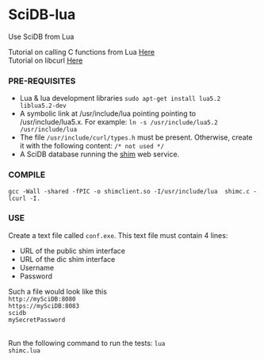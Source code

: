 SciDB-lua
=========

Use SciDB from Lua

Tutorial on calling C functions from Lua <a href="http://www.troubleshooters.com/codecorn/lua/lua_lua_calls_c.htm" target="_blank">Here</a><br/>
Tutorial on libcurl <a href="http://curl.haxx.se/libcurl/c/libcurl-tutorial.html" target="_blank">Here</a> 

<h3>PRE-REQUISITES</h3>

<ul>
<li>Lua & lua development libraries <code>sudo apt-get install lua5.2 liblua5.2-dev</code></li>
<li>A symbolic link at /usr/include/lua pointing pointing to /usr/include/lua5.x. For example: <code>ln -s /usr/include/lua5.2 /usr/include/lua</code></li>
<li>The file <code>/usr/include/curl/types.h</code> must be present. Otherwise, create it with the following content: <code>/* not used */</code></li>
<li>A SciDB database running the <a href="https://github.com/Paradigm4/shim">shim</a> web service.</li>
</ul> 

<h3>COMPILE</h3>
<code>gcc -Wall -shared -fPIC -o shimclient.so -I/usr/include/lua  shimc.c -lcurl -I.</code>

<h3>USE</h3>

Create a text file called <code>conf.exe</code>. This text file must contain 4 lines:
  <ul>
  <li>URL of the public shim interface</li>
  <li>URL of the dic shim interface</li>
  <li>Username</li>
  <li>Password</li>
  </ul>
  Such a file would look like this<br>
  <code>http://mySciDB:8080</code><br>
  <code>https://mySciDB:8083</code><br>
  <code>scidb</code><br>
  <code>mySecretPassword</code><br>
  <br>

Run the following command to run the tests: <code>lua shimc.lua</code>

